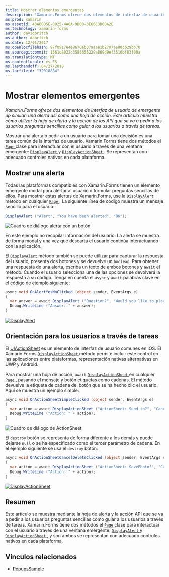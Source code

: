 ```yaml
---
title: Mostrar elementos emergentes
description: 'Xamarin.Forms ofrece dos elementos de interfaz de usuario de emergente up similar: una alerta así como una hoja de acción. Este artículo muestra cómo utilizar la hoja de alerta y la acción de las API que se va a pedir a los usuarios preguntas sencillas como guiar a los usuarios a través de tareas.'
ms.prod: xamarin
ms.assetid: 46AB0D5E-0025-4A8A-9D00-3E66C3D0BA2E
ms.technology: xamarin-forms
author: davidbritch
ms.author: dabritch
ms.date: 12/01/2017
ms.openlocfilehash: 97f0917e4e8670ab379aae1b2707ae08cb29bb70
ms.sourcegitcommit: 1561c8022c3585655229a869d9ef3510bf83f00a
ms.translationtype: MT
ms.contentlocale: es-ES
ms.lasthandoff: 04/27/2018
ms.locfileid: "32018884"
---
```

# <a name="displaying-pop-ups"></a>Mostrar elementos emergentes

_Xamarin.Forms ofrece dos elementos de interfaz de usuario de emergente up similar: una alerta así como una hoja de acción. Este artículo muestra cómo utilizar la hoja de alerta y la acción de las API que se va a pedir a los usuarios preguntas sencillas como guiar a los usuarios a través de tareas._

Mostrar una alerta o pedir a un usuario para tomar una decisión es una tarea común de la interfaz de usuario. Xamarin.Forms tiene dos métodos el [ `Page` ](https://developer.xamarin.com/api/type/Xamarin.Forms.Page/) clase para interactuar con el usuario a través de una ventana emergente: [ `DisplayAlert` ](https://developer.xamarin.com/api/member/Xamarin.Forms.Page.DisplayAlert(System.String,System.String,System.String)/) y [ `DisplayActionSheet` ](https://developer.xamarin.com/api/member/Xamarin.Forms.Page.DisplayActionSheet(System.String,System.String,System.String,System.String[])/). Se representan con adecuado controles nativos en cada plataforma.

## <a name="displaying-an-alert"></a>Mostrar una alerta

Todas las plataformas compatibles con Xamarin.Forms tienen un elemento emergente modal para alertar al usuario o formular preguntas sencillas de ellos. Para mostrar estas alertas de Xamarin.Forms, use la [ `DisplayAlert` ](https://developer.xamarin.com/api/member/Xamarin.Forms.Page.DisplayAlert(System.String,System.String,System.String)/) método en cualquier [ `Page` ](https://developer.xamarin.com/api/type/Xamarin.Forms.Page/). La siguiente línea de código muestra un mensaje sencillo para el usuario:

```csharp
DisplayAlert ("Alert", "You have been alerted", "OK");
```

![](pop-ups-images/alert.png "Cuadro de diálogo alerta con un botón")

En este ejemplo no recopilar información del usuario. La alerta se muestra de forma modal y una vez que descarta el usuario continúa interactuando con la aplicación.

El [ `DisplayAlert` ](https://developer.xamarin.com/api/member/Xamarin.Forms.Page.DisplayAlert(System.String,System.String,System.String)/) método también se puede utilizar para capturar la respuesta del usuario, presenta dos botones y se devuelve un `boolean`. Para obtener una respuesta de una alerta, escriba un texto de ambos botones y `await` el método. Cuando el usuario selecciona una de las opciones se devolverá la respuesta a su código. Tenga en cuenta el `async` y `await` palabras clave en el código de ejemplo siguiente:

```csharp
async void OnAlertYesNoClicked (object sender, EventArgs e)
{
  var answer = await DisplayAlert ("Question?", "Would you like to play a game", "Yes", "No");
  Debug.WriteLine ("Answer: " + answer);
}
```

[![DisplayAlert](pop-ups-images/alert2-sml.png "cuadro de diálogo con dos botones de alerta")](pop-ups-images/alert2.png#lightbox "cuadro de diálogo con dos botones de alerta")

## <a name="guiding-users-through-tasks"></a>Orientación para los usuarios a través de tareas

El [UIActionSheet](https://developer.apple.com/library/ios/documentation/uikit/reference/uiactionsheet_class/Reference/Reference.html) es un elemento de interfaz de usuario comunes en iOS. El Xamarin.Forms [ `DisplayActionSheet` ](https://developer.xamarin.com/api/member/Xamarin.Forms.Page.DisplayActionSheet(System.String,System.String,System.String,System.String[])/) método permite incluir este control en las aplicaciones entre plataformas, representación nativas alternativas en UWP y Android.

Para mostrar una hoja de acción, `await` [ `DisplayActionSheet` ](https://developer.xamarin.com/api/member/Xamarin.Forms.Page.DisplayActionSheet(System.String,System.String,System.String,System.String[])/) en cualquier [ `Page` ](https://developer.xamarin.com/api/type/Xamarin.Forms.Page/), pasando el mensaje y botón etiquetas como cadenas. El método devuelve la etiqueta de cadena del botón que se ha hecho clic el usuario. Aquí se muestra un ejemplo simple:

```csharp
async void OnActionSheetSimpleClicked (object sender, EventArgs e)
{
  var action = await DisplayActionSheet ("ActionSheet: Send to?", "Cancel", null, "Email", "Twitter", "Facebook");
  Debug.WriteLine ("Action: " + action);
}
```

![](pop-ups-images/action.png "Cuadro de diálogo de ActionSheet")

El `destroy` botón se representa de forma diferente a los demás y puede dejarse `null` o se ha especificado como el tercer parámetro de cadena. En el ejemplo siguiente se usa el `destroy` botón:

```csharp
async void OnActionSheetCancelDeleteClicked (object sender, EventArgs e)
{
  var action = await DisplayActionSheet ("ActionSheet: SavePhoto?", "Cancel", "Delete", "Photo Roll", "Email");
  Debug.WriteLine ("Action: " + action);
}
```

[![DisplayActionSheet](pop-ups-images/action2-sml.png "cuadro de diálogo de hoja de acción con el botón de destrucción")](pop-ups-images/action2.png#lightbox "cuadro de diálogo de hoja de acción con el botón de destrucción")

## <a name="summary"></a>Resumen

Este artículo se muestra mediante la hoja de alerta y la acción API que se va a pedir a los usuarios preguntas sencillas como guiar a los usuarios a través de tareas. Xamarin.Forms tiene dos métodos el [ `Page` ](https://developer.xamarin.com/api/type/Xamarin.Forms.Page/) clase para interactuar con el usuario a través de una ventana emergente: [ `DisplayAlert` ](https://developer.xamarin.com/api/member/Xamarin.Forms.Page.DisplayAlert(System.String,System.String,System.String)/) y [ `DisplayActionSheet` ](https://developer.xamarin.com/api/member/Xamarin.Forms.Page.DisplayActionSheet(System.String,System.String,System.String,System.String[])/), y son ambos se representan con adecuado controles nativos en cada plataforma.



## <a name="related-links"></a>Vínculos relacionados

- [PopupsSample](https://developer.xamarin.com/samples/xamarin-forms/Navigation/Pop-ups/)
